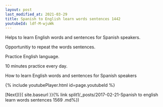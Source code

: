 ```yaml
---
layout: post
last_modified_at: 2021-03-29
title: Spanish to English learn words sentences 1442 
youtubeId: ldf-M-wjuWk
---
```

 
 
Helps to learn English words and sentences for Spanish speakers.

Opportunitiy to repeat the words sentences. 

Practice English language. 
 
10 minutes practice every day. 
 
How to learn English words and sentences for Spanish speakers 
 
{% include youtubePlayer.html id=page.youtubeId %}
 
 
[Next]({{ site.baseurl }}{% link  split1/_posts/2017-02-21-Spanish to english learn words sentences 1569 .md%})
 
